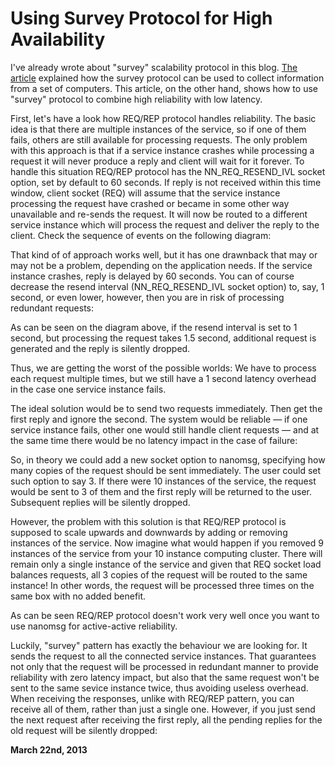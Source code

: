 # Using Survey Protocol for High Availability



I've already wrote about "survey" scalability protocol in this blog. [The article](http://www.250bpm.com/blog:5) explained how the survey protocol can be used to collect information from a set of computers. This article, on the other hand, shows how to use "survey" protocol to combine high reliability with low latency.

First, let's have a look how REQ/REP protocol handles reliability. The basic idea is that there are multiple instances of the service, so if one of them fails, others are still available for processing requests. The only problem with this approach is that if a service instance crashes while processing a request it will never produce a reply and client will wait for it forever. To handle this situation REQ/REP protocol has the NN\_REQ\_RESEND\_IVL socket option, set by default to 60 seconds. If reply is not received within this time window, client socket (REQ) will assume that the service instance processing the request have crashed or became in some other way unavailable and re-sends the request. It will now be routed to a different service instance which will process the request and deliver the reply to the client. Check the sequence of events on the following diagram:

[](20/surrel1.png)

That kind of of approach works well, but it has one drawnback that may or may not be a problem, depending on the application needs. If the service instance crashes, reply is delayed by 60 seconds. You can of course decrease the resend interval (NN\_REQ\_RESEND\_IVL socket option) to, say, 1 second, or even lower, however, then you are in risk of processing redundant requests:

[](20/surrel4.png)

As can be seen on the diagram above, if the resend interval is set to 1 second, but processing the request takes 1.5 second, additional request is generated and the reply is silently dropped.

Thus, we are getting the worst of the possible worlds: We have to process each request multiple times, but we still have a 1 second latency overhead in the case one service instance fails.

The ideal solution would be to send two requests immediately. Then get the first reply and ignore the second. The system would be reliable — if one service instance fails, other one would still handle client requests — and at the same time there would be no latency impact in the case of failure:

[](20/surrel5.png)

So, in theory we could add a new socket option to nanomsg, specifying how many copies of the request should be sent immediately. The user could set such option to say 3. If there were 10 instances of the service, the request would be sent to 3 of them and the first reply will be returned to the user. Subsequent replies will be silently dropped.

However, the problem with this solution is that REQ/REP protocol is supposed to scale upwards and downwards by adding or removing instances of the service. Now imagine what would happen if you removed 9 instances of the service from your 10 instance computing cluster. There will remain only a single instance of the service and given that REQ socket load balances requests, all 3 copies of the request will be routed to the same instance! In other words, the request will be processed three times on the same box with no added benefit.

As can be seen REQ/REP protocol doesn't work very well once you want to use nanomsg for active-active reliability.

Luckily, "survey" pattern has exactly the behaviour we are looking for. It sends the request to all the connected service instances. That guarantees not only that the request will be processed in redundant manner to provide reliability with zero latency impact, but also that the same request won't be sent to the same sevice instance twice, thus avoiding useless overhead. When receiving the responses, unlike with REQ/REP pattern, you can receive all of them, rather than just a single one. However, if you just send the next request after receiving the first reply, all the pending replies for the old request will be silently dropped:

[](20/surrel2.png)

**March 22nd, 2013**